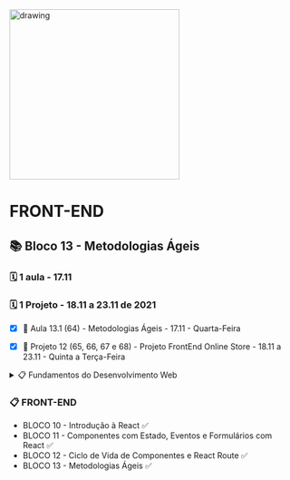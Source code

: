 <img src="https://user-images.githubusercontent.com/87394535/129942939-007fc304-2ac0-431d-b018-685951e5750f.png" alt="drawing" width="300"/>

# FRONT-END
## 📚 Bloco 13 - Metodologias Ágeis
### 🗓️ 1 aula - 17.11
### 🗓️ 1 Projeto - 18.11 a 23.11 de 2021

- [x] 📖 Aula 13.1 (64) - Metodologias Ágeis - 17.11 - Quarta-Feira
- [x] 📖 Projeto 12 (65, 66, 67 e 68) - Projeto FrontEnd Online Store - 18.11 a 23.11 - Quinta a Terça-Feira


<details>
<summary> 📋 Fundamentos do Desenvolvimento Web </summary>

- BLOCO 1 - UNIX & BASH  ✅
- BLOCO 2 - Git, GitHub e Internet ✅
- BLOCO 3 - Introdução à HTML e CSS ✅
- BLOCO 4 - Introdução à JavaScript e Lógica de Programação ✅
- BLOCO 5 - JavaScript: DOM, eventos e WebStorage ✅
- BLOCO 6 - HTML e CSS: Forms, Flexbox e Responsivo ✅
- BLOCO 7 - Introdução à JS ES6 e Testes Unitários ✅
- BLOCO 8 - Higher Order Functions do JavaScript ES6 ✅
- BLOCO 9 - JavaScript e Testes Assíncronos ✅

</details>

### 📋 FRONT-END

- BLOCO 10 - Introdução à React ✅
- BLOCO 11 - Componentes com Estado, Eventos e Formulários com React ✅
- BLOCO 12 - Ciclo de Vida de Componentes e React Route ✅
- BLOCO 13 - Metodologias Ágeis ✅
